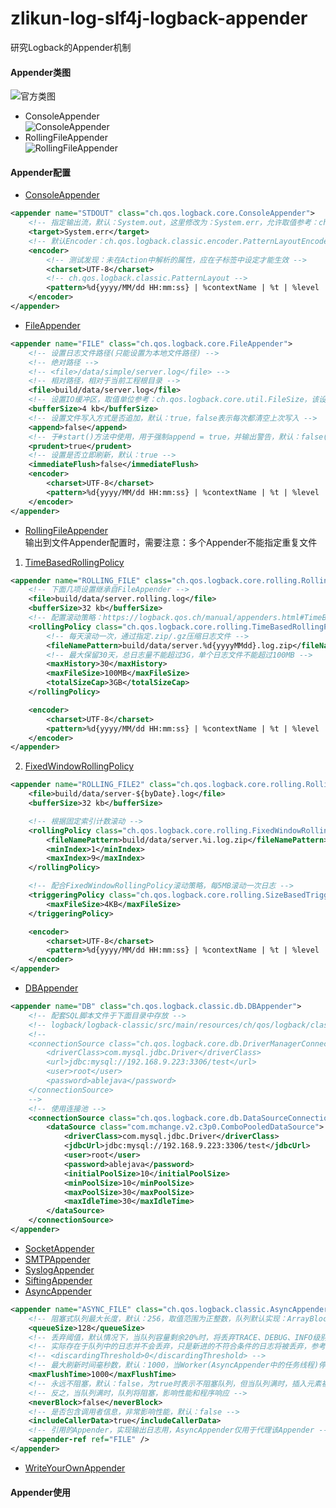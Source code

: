 # zlikun-log-slf4j-logback-appender

研究Logback的Appender机制

#### Appender类图
![官方类图](https://logback.qos.ch/manual/images/chapters/appenders/appenderClassDiagram.jpg)
- ConsoleAppender  
![ConsoleAppender](http://img0.ph.126.net/u30ejhckk69U63Cqoy1FfQ==/6632058425678611647.png)
- RollingFileAppender  
![RollingFileAppender](http://img1.ph.126.net/DYEGd7CjQ_3CLlWYlTtqkA==/6632036435446056436.png)

#### Appender配置
- [ConsoleAppender](https://logback.qos.ch/manual/appenders.html#ConsoleAppender)  
```xml
<appender name="STDOUT" class="ch.qos.logback.core.ConsoleAppender">
    <!-- 指定输出流，默认：System.out，这里修改为：System.err，允许取值参考：ch.qos.logback.core.joran.spi.ConsoleTarget -->
    <target>System.err</target>
    <!-- 默认Encoder：ch.qos.logback.classic.encoder.PatternLayoutEncoder -->
    <encoder>
        <!-- 测试发现：未在Action中解析的属性，应在子标签中设定才能生效 -->
        <charset>UTF-8</charset>
        <!-- ch.qos.logback.classic.PatternLayout -->
        <pattern>%d{yyyy/MM/dd HH:mm:ss} | %contextName | %t | %level | %logger | %msg%n</pattern>
    </encoder>
</appender>
```
- [FileAppender](https://logback.qos.ch/manual/appenders.html#FileAppender)  
```xml
<appender name="FILE" class="ch.qos.logback.core.FileAppender">
    <!-- 设置日志文件路径(只能设置为本地文件路径) -->
    <!-- 绝对路径 -->
    <!-- <file>/data/simple/server.log</file> -->
    <!-- 相对路径，相对于当前工程根目录 -->
    <file>build/data/server.log</file>
    <!-- 设置IO缓冲区，取值单位参考：ch.qos.logback.core.util.FileSize，该设置默认值：8kb -->
    <bufferSize>4 kb</bufferSize>
    <!-- 设置文件写入方式是否追加，默认：true，false表示每次都清空上次写入 -->
    <append>false</append>
    <!-- 于#start()方法中使用，用于强制append = true，并输出警告，默认：false(不启用) -->
    <prudent>true</prudent>
    <!-- 设置是否立即刷新，默认：true -->
    <immediateFlush>false</immediateFlush>
    <encoder>
        <charset>UTF-8</charset>
        <pattern>%d{yyyy/MM/dd HH:mm:ss} | %contextName | %t | %level | %logger | %msg%n</pattern>
    </encoder>
</appender>
```
- [RollingFileAppender](https://logback.qos.ch/manual/appenders.html#RollingFileAppender)  
输出到文件Appender配置时，需要注意：多个Appender不能指定重复文件
1. [TimeBasedRollingPolicy](https://logback.qos.ch/manual/appenders.html#TimeBasedRollingPolicy)
```xml
<appender name="ROLLING_FILE" class="ch.qos.logback.core.rolling.RollingFileAppender">
    <!-- 下面几项设置继承自FileAppender -->
    <file>build/data/server.rolling.log</file>
    <bufferSize>32 kb</bufferSize>
    <!-- 配置滚动策略：https://logback.qos.ch/manual/appenders.html#TimeBasedRollingPolicy -->
    <rollingPolicy class="ch.qos.logback.core.rolling.TimeBasedRollingPolicy">
        <!-- 每天滚动一次，通过指定.zip/.gz压缩日志文件 -->
        <fileNamePattern>build/data/server.%d{yyyyMMdd}.log.zip</fileNamePattern>
        <!-- 最大保留30天，总日志量不能超过3G，单个日志文件不能超过100MB -->
        <maxHistory>30</maxHistory>
        <maxFileSize>100MB</maxFileSize>
        <totalSizeCap>3GB</totalSizeCap>
    </rollingPolicy>

    <encoder>
        <charset>UTF-8</charset>
        <pattern>%d{yyyy/MM/dd HH:mm:ss} | %contextName | %t | %level | %logger | %msg%n</pattern>
    </encoder>
</appender>
```
2. [FixedWindowRollingPolicy](https://logback.qos.ch/manual/appenders.html#FixedWindowRollingPolicy)
```xml
<appender name="ROLLING_FILE2" class="ch.qos.logback.core.rolling.RollingFileAppender">
    <file>build/data/server-${byDate}.log</file>
    <bufferSize>32 kb</bufferSize>

    <!-- 根据固定索引计数滚动 -->
    <rollingPolicy class="ch.qos.logback.core.rolling.FixedWindowRollingPolicy">
        <fileNamePattern>build/data/server.%i.log.zip</fileNamePattern>
        <minIndex>1</minIndex>
        <maxIndex>9</maxIndex>
    </rollingPolicy>

    <!-- 配合FixedWindowRollingPolicy滚动策略，每5MB滚动一次日志 -->
    <triggeringPolicy class="ch.qos.logback.core.rolling.SizeBasedTriggeringPolicy">
        <maxFileSize>4KB</maxFileSize>
    </triggeringPolicy>

    <encoder>
        <charset>UTF-8</charset>
        <pattern>%d{yyyy/MM/dd HH:mm:ss} | %contextName | %t | %level | %logger | %msg%n</pattern>
    </encoder>
</appender>
```
- [DBAppender](https://logback.qos.ch/manual/appenders.html#DBAppender)
```xml
<appender name="DB" class="ch.qos.logback.classic.db.DBAppender">
    <!-- 配套SQL脚本文件于下面目录中存放 -->
    <!-- logback/logback-classic/src/main/resources/ch/qos/logback/classic/db/script -->
    <!--
    <connectionSource class="ch.qos.logback.core.db.DriverManagerConnectionSource">
        <driverClass>com.mysql.jdbc.Driver</driverClass>
        <url>jdbc:mysql://192.168.9.223:3306/test</url>
        <user>root</user>
        <password>ablejava</password>
    </connectionSource>
    -->
    <!-- 使用连接池 -->
    <connectionSource class="ch.qos.logback.core.db.DataSourceConnectionSource">
        <dataSource class="com.mchange.v2.c3p0.ComboPooledDataSource">
            <driverClass>com.mysql.jdbc.Driver</driverClass>
            <jdbcUrl>jdbc:mysql://192.168.9.223:3306/test</jdbcUrl>
            <user>root</user>
            <password>ablejava</password>
            <initialPoolSize>10</initialPoolSize>
            <minPoolSize>10</minPoolSize>
            <maxPoolSize>30</maxPoolSize>
            <maxIdleTime>30</maxIdleTime>
        </dataSource>
    </connectionSource>
</appender>
```
- [SocketAppender](https://logback.qos.ch/manual/appenders.html#SocketAppender)
- [SMTPAppender](https://logback.qos.ch/manual/appenders.html#SMTPAppender)
- [SyslogAppender](https://logback.qos.ch/manual/appenders.html#SyslogAppender)
- [SiftingAppender](https://logback.qos.ch/manual/appenders.html#SiftingAppender)
- [AsyncAppender](https://logback.qos.ch/manual/appenders.html#AsyncAppender)
```xml
<appender name="ASYNC_FILE" class="ch.qos.logback.classic.AsyncAppender">
    <!-- 阻塞式队列最大长度，默认：256，取值范围为正整数，队列默认实现：ArrayBlockingQueue -->
    <queueSize>128</queueSize>
    <!-- 丢弃阈值，默认情况下，当队列容量剩余20%时，将丢弃TRACE、DEBUG、INFO级别日志，只保留WARN和ERROR级别的日志，如果全部保留，设置为：0，其取值范围为：0 ~ queueSize -->
    <!-- 实际存在于队列中的日志并不会丢弃，只是新进的不符合条件的日志将被丢弃，参考：ch.qos.logback.core.AsyncAppenderBase#append(E) -->
    <!-- <discardingThreshold>0</discardingThreshold> -->
    <!-- 最大刷新时间毫秒数，默认：1000，当Worker(AsyncAppender中的任务线程)停止时，刷新woker.join的时间(用于处理队列中剩余的数据) -->
    <maxFlushTime>1000</maxFlushTime>
    <!-- 永远不阻塞，默认：false，为true时表示不阻塞队列，但当队列满时，插入元素被忽略，实际造成了丢日志(经测试当写入速度远大于IO速度时，将丢失大量的日志，包含WARN、ERROR级别日志) -->
    <!-- 反之，当队列满时，队列将阻塞，影响性能和程序响应 -->
    <neverBlock>false</neverBlock>
    <!-- 是否包含调用者信息，非常影响性能，默认：false -->
    <includeCallerData>true</includeCallerData>
    <!-- 引用的Appender，实现输出日志用，AsyncAppender仅用于代理该Appender -->
    <appender-ref ref="FILE" />
</appender>
```
- [WriteYourOwnAppender](https://logback.qos.ch/manual/appenders.html#WriteYourOwnAppender)

#### Appender使用
```

```
